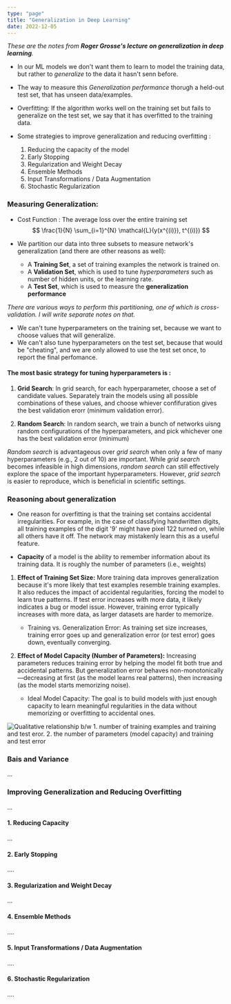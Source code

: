 ```yaml
---
type: "page"
title: "Generalization in Deep Learning"
date: 2022-12-05
---
```

<!-- change date before commiting --> 

*These are the notes from **Roger Grosse's lecture on generalization in deep learning**.*

- In our ML models we don't want them to learn to model the training data, but rather to *generalize* to the data it hasn't senn before.

- The way to measure this *Generalization performance* thorugh a held-out test set, that has unseen data/examples.
- Overfitting: If the algorithm works well on the training set but fails to generalize on the test set, we say that it has overfitted to the training data.

- Some strategies to improve generalization and reducing overfitting : 
    1. Reducing the capacity of the model
    2. Early Stopping
    3. Regularization and Weight Decay
    4. Ensemble Methods
    5. Input Transformations / Data Augmentation
    6. Stochastic Regularization

### Measuring Generalization: 

- Cost Function : The average loss over the entire training set
$$
\frac{1}{N} \sum_{i=1}^{N} \mathcal{L}(y(x^{(i)}), t^{(i)})
$$

- We partition our data into three subsets to measure network's generalization (and there are other reasons as well):
    - A **Training Set**, a set of training examples the network is trained on.
    - A **Validation Set**, which is used to tune *hyperparameters* such as number of hidden units, or the learning rate.
    - A **Test Set**, which is used to measure the **generalization performance**

*There are various ways to perform this partitioning, one of which is cross-validation. I will write separate notes on that.*

- We can't tune hyperparameters on the training set, because we want to choose values that will generalize.
- We can't also tune hyperparameters on the test set, because that would be "cheating", and we are only allowed to use the test set once, to report the final perfomance.

#### The most basic strategy for tuning hyperparameters is :
1. **Grid Search**: In grid search, for each hyperparameter, choose a set of candidate values. Separately train the models using all possible combinations of these values, and choose whiever confifuration gives the best validation erorr (minimum validation error).

2. **Random Search**: In random search, we train a bunch of networks uisng random configurations of the hyperparameters, and pick whichever one has the best validation error (minimum) 

*Random search* is advantageous over *grid search* when only a few of many hyperparameters (e.g., 2 out of 10) are important. While *grid search* becomes infeasible in high dimensions, *random search* can still effectively explore the space of the important hyperparameters. However, *grid search* is easier to reproduce, which is beneficial in scientific settings.


### Reasoning about generalization

- One reason for overfitting is that the training set contains accidental irregularities. For example, in the case of classifying handwritten digits, all training examples of the digit '9' might have pixel 122 turned on, while all others have it off. The network may mistakenly learn this as a useful feature.

- **Capacity** of a model is the ability to remember information about its training data. It is roughly the number of parameters (i.e., weights) 

1. **Effect of Training Set Size:** More training data improves generalization because it's more likely that test examples resemble training examples. It also reduces the impact of accidental regularities, forcing the model to learn true patterns. If test error increases with more data, it likely indicates a bug or model issue. However, training error typically increases with more data, as larger datasets are harder to memorize.

    - Training vs. Generalization Error: As training set size increases, training error goes up and generalization error (or test error) goes down, eventually converging.

2. **Effect of Model Capacity (Number of Parameters):** Increasing parameters reduces training error by helping the model fit both true and accidental patterns. But generalization error behaves non-monotonically—decreasing at first (as the model learns real patterns), then increasing (as the model starts memorizing noise).

    - Ideal Model Capacity: The goal is to build models with just enough capacity to learn meaningful regularities in the data without memorizing or overfitting to accidental ones.

![Qualitative relationship b/w 1. number of training examples and training and test eror. 2. the number of parameters (model capacity) and training and test error](https://external-content.duckduckgo.com/iu/?u=https%3A%2F%2Fanalyticsindiamag.com%2Fwp-content%2Fuploads%2F2021%2F10%2Fgraph.png&f=1&nofb=1&ipt=15fd8430dcf06a18bbeab59e59c3d0b971880c0ecce6f222a5f139dd01355c48&ipo=images)

### Bais and Variance
...

### Improving Generalization and Reducing Overfitting
...
#### 1. Reducing Capacity
...

#### 2. Early Stopping
....

#### 3. Regularization and Weight Decay
...
#### 4. Ensemble Methods
....

#### 5. Input Transformations / Data Augmentation
....

#### 6. Stochastic Regularization
....







